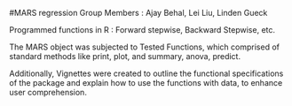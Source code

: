 #MARS regression
Group Members : Ajay Behal, Lei Liu, Linden Gueck

Programmed functions in R : Forward stepwise, Backward Stepwise, etc.

The MARS object was subjected to Tested Functions, which comprised of standard methods like print, plot, and summary, anova, predict. 

Additionally, Vignettes were created to outline the functional specifications of the package and explain how to use the functions with data, to enhance user comprehension.



